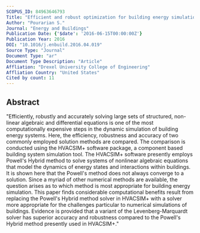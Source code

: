 ```yaml
---
SCOPUS_ID: 84963646793
Title: "Efficient and robust optimization for building energy simulation"
Author: "Pourarian S."
Journal: "Energy and Buildings"
Publication Date: {'$date': '2016-06-15T00:00:00Z'}
Publication Year: 2016
DOI: "10.1016/j.enbuild.2016.04.019"
Source Type: "Journal"
Document Type: "ar"
Document Type Description: "Article"
Affliation: "Drexel University College of Engineering"
Affliation Country: "United States"
Cited by count: 11
---
```


## Abstract
"Efficiently, robustly and accurately solving large sets of structured, non-linear algebraic and differential equations is one of the most computationally expensive steps in the dynamic simulation of building energy systems. Here, the efficiency, robustness and accuracy of two commonly employed solution methods are compared. The comparison is conducted using the HVACSIM+ software package, a component based building system simulation tool. The HVACSIM+ software presently employs Powell's Hybrid method to solve systems of nonlinear algebraic equations that model the dynamics of energy states and interactions within buildings. It is shown here that the Powell's method does not always converge to a solution. Since a myriad of other numerical methods are available, the question arises as to which method is most appropriate for building energy simulation. This paper finds considerable computational benefits result from replacing the Powell's Hybrid method solver in HVACSIM+ with a solver more appropriate for the challenges particular to numerical simulations of buildings. Evidence is provided that a variant of the Levenberg-Marquardt solver has superior accuracy and robustness compared to the Powell's Hybrid method presently used in HVACSIM+."
